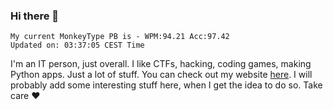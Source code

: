 ### Hi there 👋
<!-- PB START -->
```
My current MonkeyType PB is - WPM:94.21 Acc:97.42
Updated on: 03:37:05 CEST Time
```
<!-- PB END -->
I'm an IT person, just overall. I like CTFs, hacking, coding games, making Python apps. Just a lot of stuff.
You can check out my website [here](https://skill3472.github.io/).
I will probably add some interesting stuff here, when I get the idea to do so. Take care ❤️
